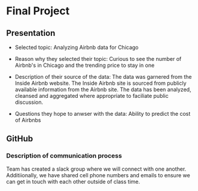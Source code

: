 # Final Project

## Presentation
- Selected topic:
Analyzing Airbnb data for Chicago 

- Reason why they selected their topic:
Curious to see the number of Airbnb's in Chicago and the trending price to stay in one

- Description of their source of the data:
The data was garnered from the Inside Airbnb website. The Inside Airbnb site is sourced from publicly available information from the Airbnb site. The data has been analyzed, cleansed and aggregated where appropriate to faciliate public discussion. 

- Questions they hope to anwser with the data:
Ability to predict the cost of Airbnbs

## GitHub
### Description of communication process
Team has created a slack group where we will connect with one another. Additiionally, we have shared cell phone numbers and emails to ensure we can get in touch with each other outside of class time.
